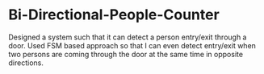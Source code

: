 # Bi-Directional-People-Counter
Designed a system such that it can detect a person entry/exit through a door. Used FSM based approach so that I can even detect entry/exit when two persons are coming through the door at the same time in opposite directions. 
